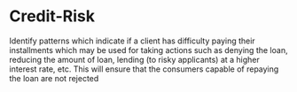 # Credit-Risk
Identify patterns which indicate if a client has difficulty paying their installments which may be used for taking actions such as denying the loan, 
reducing the amount of loan, lending (to risky applicants) at a higher interest rate, etc. 
This will ensure that the consumers capable of repaying the loan are not rejected
